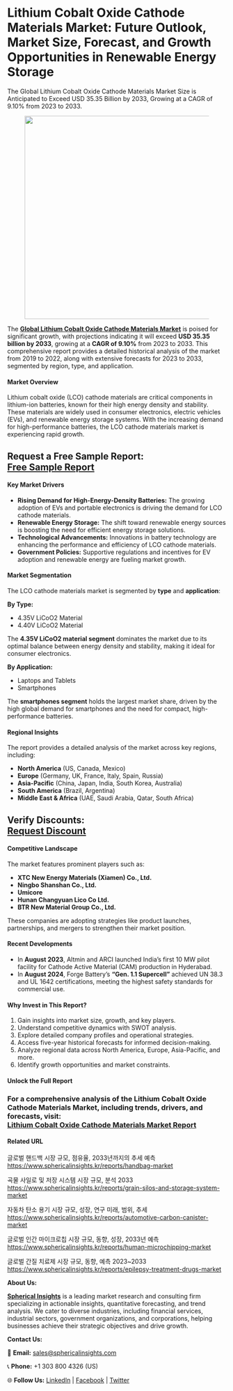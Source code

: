 <h1 id="82d2" class="pw-post-title fo fp fq bf fr fs ft fu fv fw fx fy fz ga gb gc gd ge gf gg gh gi gj gk gl gm gn go gp gq bk" data-testid="storyTitle" data-selectable-paragraph=""><strong class="al">Lithium Cobalt Oxide Cathode Materials Market: Future Outlook, Market Size, Forecast, and Growth Opportunities in Renewable Energy Storage</strong></h1>
<p id="3d08" class="pw-post-body-paragraph la lb fq lc b ld le lf lg lh li lj lk ll lm ln lo lp lq lr ls lt lu lv lw lx fj bk" data-selectable-paragraph="">The Global Lithium Cobalt Oxide Cathode Materials Market Size is Anticipated to Exceed USD 35.35 Billion by 2033, Growing at a CAGR of 9.10% from 2023 to 2033.</p>
<figure class="mb mc md me mf mg ly lz paragraph-image">
<div class="mh mi ed mj bh mk" tabindex="0">
<div class="ly lz ma"><picture><source srcset="https://miro.medium.com/v2/resize:fit:640/format:webp/1*_JbsiwgChfcu6V_E_9kWFg.jpeg 640w, https://miro.medium.com/v2/resize:fit:720/format:webp/1*_JbsiwgChfcu6V_E_9kWFg.jpeg 720w, https://miro.medium.com/v2/resize:fit:750/format:webp/1*_JbsiwgChfcu6V_E_9kWFg.jpeg 750w, https://miro.medium.com/v2/resize:fit:786/format:webp/1*_JbsiwgChfcu6V_E_9kWFg.jpeg 786w, https://miro.medium.com/v2/resize:fit:828/format:webp/1*_JbsiwgChfcu6V_E_9kWFg.jpeg 828w, https://miro.medium.com/v2/resize:fit:1100/format:webp/1*_JbsiwgChfcu6V_E_9kWFg.jpeg 1100w, https://miro.medium.com/v2/resize:fit:1400/format:webp/1*_JbsiwgChfcu6V_E_9kWFg.jpeg 1400w" type="image/webp" sizes="(min-resolution: 4dppx) and (max-width: 700px) 50vw, (-webkit-min-device-pixel-ratio: 4) and (max-width: 700px) 50vw, (min-resolution: 3dppx) and (max-width: 700px) 67vw, (-webkit-min-device-pixel-ratio: 3) and (max-width: 700px) 65vw, (min-resolution: 2.5dppx) and (max-width: 700px) 80vw, (-webkit-min-device-pixel-ratio: 2.5) and (max-width: 700px) 80vw, (min-resolution: 2dppx) and (max-width: 700px) 100vw, (-webkit-min-device-pixel-ratio: 2) and (max-width: 700px) 100vw, 700px" /><source srcset="https://miro.medium.com/v2/resize:fit:640/1*_JbsiwgChfcu6V_E_9kWFg.jpeg 640w, https://miro.medium.com/v2/resize:fit:720/1*_JbsiwgChfcu6V_E_9kWFg.jpeg 720w, https://miro.medium.com/v2/resize:fit:750/1*_JbsiwgChfcu6V_E_9kWFg.jpeg 750w, https://miro.medium.com/v2/resize:fit:786/1*_JbsiwgChfcu6V_E_9kWFg.jpeg 786w, https://miro.medium.com/v2/resize:fit:828/1*_JbsiwgChfcu6V_E_9kWFg.jpeg 828w, https://miro.medium.com/v2/resize:fit:1100/1*_JbsiwgChfcu6V_E_9kWFg.jpeg 1100w, https://miro.medium.com/v2/resize:fit:1400/1*_JbsiwgChfcu6V_E_9kWFg.jpeg 1400w" sizes="(min-resolution: 4dppx) and (max-width: 700px) 50vw, (-webkit-min-device-pixel-ratio: 4) and (max-width: 700px) 50vw, (min-resolution: 3dppx) and (max-width: 700px) 67vw, (-webkit-min-device-pixel-ratio: 3) and (max-width: 700px) 65vw, (min-resolution: 2.5dppx) and (max-width: 700px) 80vw, (-webkit-min-device-pixel-ratio: 2.5) and (max-width: 700px) 80vw, (min-resolution: 2dppx) and (max-width: 700px) 100vw, (-webkit-min-device-pixel-ratio: 2) and (max-width: 700px) 100vw, 700px" data-testid="og" /><img class="bh ki ml c" src="https://miro.medium.com/v2/resize:fit:840/1*_JbsiwgChfcu6V_E_9kWFg.jpeg" alt="" width="700" height="467" /></picture></div>
</div>
</figure>
<p id="4b7c" class="pw-post-body-paragraph la lb fq lc b ld le lf lg lh li lj lk ll lm ln lo lp lq lr ls lt lu lv lw lx fj bk" data-selectable-paragraph="">The&nbsp;<a class="af mm" href="https://www.sphericalinsights.com/reports/lithium-cobalt-oxide-cathode-materials-market" target="_blank" rel="noopener ugc nofollow"><strong class="lc fr">Global Lithium Cobalt Oxide Cathode Materials Market</strong></a>&nbsp;is poised for significant growth, with projections indicating it will exceed&nbsp;<strong class="lc fr">USD 35.35 billion by 2033</strong>, growing at a&nbsp;<strong class="lc fr">CAGR of 9.10%</strong>&nbsp;from 2023 to 2033. This comprehensive report provides a detailed historical analysis of the market from 2019 to 2022, along with extensive forecasts for 2023 to 2033, segmented by region, type, and application.</p>
<h4 id="2aff" class="mn mo fq bf mp mq mr ms mt mu mv mw mx my mz na nb nc nd ne nf ng nh ni nj nk bk">Market Overview</h4>
<p id="bf92" class="pw-post-body-paragraph la lb fq lc b ld nl lf lg lh nm lj lk ll nn ln lo lp no lr ls lt np lv lw lx fj bk" data-selectable-paragraph="">Lithium cobalt oxide (LCO) cathode materials are critical components in lithium-ion batteries, known for their high energy density and stability. These materials are widely used in consumer electronics, electric vehicles (EVs), and renewable energy storage systems. With the increasing demand for high-performance batteries, the LCO cathode materials market is experiencing rapid growth.</p>
<h2 id="335e" class="pw-post-body-paragraph la lb fq lc b ld le lf lg lh li lj lk ll lm ln lo lp lq lr ls lt lu lv lw lx fj bk"><strong class="lc fr">Request a Free Sample Report:</strong><br /><a class="af mm" href="https://www.sphericalinsights.com/request-sample/5609" target="_blank" rel="noopener ugc nofollow"><strong class="lc fr">Free Sample Report</strong></a></h2>
<h4 id="0a0e" class="mn mo fq bf mp mq mr ms mt mu mv mw mx my mz na nb nc nd ne nf ng nh ni nj nk bk">Key Market Drivers</h4>
<ul class="">
<li id="f6bf" class="la lb fq lc b ld nl lf lg lh nm lj lk ll nn ln lo lp no lr ls lt np lv lw lx nq nr ns bk" data-selectable-paragraph=""><strong class="lc fr">Rising Demand for High-Energy-Density Batteries:</strong>&nbsp;The growing adoption of EVs and portable electronics is driving the demand for LCO cathode materials.</li>
<li id="4d73" class="la lb fq lc b ld nt lf lg lh nu lj lk ll nv ln lo lp nw lr ls lt nx lv lw lx nq nr ns bk" data-selectable-paragraph=""><strong class="lc fr">Renewable Energy Storage:</strong>&nbsp;The shift toward renewable energy sources is boosting the need for efficient energy storage solutions.</li>
<li id="1a8c" class="la lb fq lc b ld nt lf lg lh nu lj lk ll nv ln lo lp nw lr ls lt nx lv lw lx nq nr ns bk" data-selectable-paragraph=""><strong class="lc fr">Technological Advancements:</strong>&nbsp;Innovations in battery technology are enhancing the performance and efficiency of LCO cathode materials.</li>
<li id="82a4" class="la lb fq lc b ld nt lf lg lh nu lj lk ll nv ln lo lp nw lr ls lt nx lv lw lx nq nr ns bk" data-selectable-paragraph=""><strong class="lc fr">Government Policies:</strong>&nbsp;Supportive regulations and incentives for EV adoption and renewable energy are fueling market growth.</li>
</ul>
<h4 id="9e73" class="mn mo fq bf mp mq mr ms mt mu mv mw mx my mz na nb nc nd ne nf ng nh ni nj nk bk">Market Segmentation</h4>
<p id="596b" class="pw-post-body-paragraph la lb fq lc b ld nl lf lg lh nm lj lk ll nn ln lo lp no lr ls lt np lv lw lx fj bk" data-selectable-paragraph="">The LCO cathode materials market is segmented by&nbsp;<strong class="lc fr">type</strong>&nbsp;and&nbsp;<strong class="lc fr">application</strong>:</p>
<p id="fc5e" class="pw-post-body-paragraph la lb fq lc b ld le lf lg lh li lj lk ll lm ln lo lp lq lr ls lt lu lv lw lx fj bk" data-selectable-paragraph=""><strong class="lc fr">By Type:</strong></p>
<ul class="">
<li id="7d9b" class="la lb fq lc b ld le lf lg lh li lj lk ll lm ln lo lp lq lr ls lt lu lv lw lx nq nr ns bk" data-selectable-paragraph="">4.35V LiCoO2 Material</li>
<li id="e116" class="la lb fq lc b ld nt lf lg lh nu lj lk ll nv ln lo lp nw lr ls lt nx lv lw lx nq nr ns bk" data-selectable-paragraph="">4.40V LiCoO2 Material</li>
</ul>
<p id="57c9" class="pw-post-body-paragraph la lb fq lc b ld le lf lg lh li lj lk ll lm ln lo lp lq lr ls lt lu lv lw lx fj bk" data-selectable-paragraph="">The&nbsp;<strong class="lc fr">4.35V LiCoO2 material segment</strong>&nbsp;dominates the market due to its optimal balance between energy density and stability, making it ideal for consumer electronics.</p>
<p id="9f9f" class="pw-post-body-paragraph la lb fq lc b ld le lf lg lh li lj lk ll lm ln lo lp lq lr ls lt lu lv lw lx fj bk" data-selectable-paragraph=""><strong class="lc fr">By Application:</strong></p>
<ul class="">
<li id="ee57" class="la lb fq lc b ld le lf lg lh li lj lk ll lm ln lo lp lq lr ls lt lu lv lw lx nq nr ns bk" data-selectable-paragraph="">Laptops and Tablets</li>
<li id="d040" class="la lb fq lc b ld nt lf lg lh nu lj lk ll nv ln lo lp nw lr ls lt nx lv lw lx nq nr ns bk" data-selectable-paragraph="">Smartphones</li>
</ul>
<p id="d309" class="pw-post-body-paragraph la lb fq lc b ld le lf lg lh li lj lk ll lm ln lo lp lq lr ls lt lu lv lw lx fj bk" data-selectable-paragraph="">The&nbsp;<strong class="lc fr">smartphones segment</strong>&nbsp;holds the largest market share, driven by the high global demand for smartphones and the need for compact, high-performance batteries.</p>
<h4 id="210d" class="mn mo fq bf mp mq mr ms mt mu mv mw mx my mz na nb nc nd ne nf ng nh ni nj nk bk">Regional Insights</h4>
<p id="1a99" class="pw-post-body-paragraph la lb fq lc b ld nl lf lg lh nm lj lk ll nn ln lo lp no lr ls lt np lv lw lx fj bk" data-selectable-paragraph="">The report provides a detailed analysis of the market across key regions, including:</p>
<ul class="">
<li id="bb46" class="la lb fq lc b ld le lf lg lh li lj lk ll lm ln lo lp lq lr ls lt lu lv lw lx nq nr ns bk" data-selectable-paragraph=""><strong class="lc fr">North America</strong>&nbsp;(US, Canada, Mexico)</li>
<li id="861e" class="la lb fq lc b ld nt lf lg lh nu lj lk ll nv ln lo lp nw lr ls lt nx lv lw lx nq nr ns bk" data-selectable-paragraph=""><strong class="lc fr">Europe</strong>&nbsp;(Germany, UK, France, Italy, Spain, Russia)</li>
<li id="2bf5" class="la lb fq lc b ld nt lf lg lh nu lj lk ll nv ln lo lp nw lr ls lt nx lv lw lx nq nr ns bk" data-selectable-paragraph=""><strong class="lc fr">Asia-Pacific</strong>&nbsp;(China, Japan, India, South Korea, Australia)</li>
<li id="6392" class="la lb fq lc b ld nt lf lg lh nu lj lk ll nv ln lo lp nw lr ls lt nx lv lw lx nq nr ns bk" data-selectable-paragraph=""><strong class="lc fr">South America</strong>&nbsp;(Brazil, Argentina)</li>
<li id="e7db" class="la lb fq lc b ld nt lf lg lh nu lj lk ll nv ln lo lp nw lr ls lt nx lv lw lx nq nr ns bk" data-selectable-paragraph=""><strong class="lc fr">Middle East &amp; Africa</strong>&nbsp;(UAE, Saudi Arabia, Qatar, South Africa)</li>
</ul>
<h2 id="b0e3" class="pw-post-body-paragraph la lb fq lc b ld le lf lg lh li lj lk ll lm ln lo lp lq lr ls lt lu lv lw lx fj bk"><strong class="lc fr">Verify Discounts:</strong><br /><a class="af mm" href="https://www.sphericalinsights.com/request-discount/5609" target="_blank" rel="noopener ugc nofollow"><strong class="lc fr">Request Discount</strong></a></h2>
<h4 id="b9a2" class="mn mo fq bf mp mq mr ms mt mu mv mw mx my mz na nb nc nd ne nf ng nh ni nj nk bk">Competitive Landscape</h4>
<p id="e030" class="pw-post-body-paragraph la lb fq lc b ld nl lf lg lh nm lj lk ll nn ln lo lp no lr ls lt np lv lw lx fj bk" data-selectable-paragraph="">The market features prominent players such as:</p>
<ul class="">
<li id="d71e" class="la lb fq lc b ld le lf lg lh li lj lk ll lm ln lo lp lq lr ls lt lu lv lw lx nq nr ns bk" data-selectable-paragraph=""><strong class="lc fr">XTC New Energy Materials (Xiamen) Co., Ltd.</strong></li>
<li id="cbe2" class="la lb fq lc b ld nt lf lg lh nu lj lk ll nv ln lo lp nw lr ls lt nx lv lw lx nq nr ns bk" data-selectable-paragraph=""><strong class="lc fr">Ningbo Shanshan Co., Ltd.</strong></li>
<li id="ade3" class="la lb fq lc b ld nt lf lg lh nu lj lk ll nv ln lo lp nw lr ls lt nx lv lw lx nq nr ns bk" data-selectable-paragraph=""><strong class="lc fr">Umicore</strong></li>
<li id="b6fb" class="la lb fq lc b ld nt lf lg lh nu lj lk ll nv ln lo lp nw lr ls lt nx lv lw lx nq nr ns bk" data-selectable-paragraph=""><strong class="lc fr">Hunan Changyuan Lico Co Ltd.</strong></li>
<li id="4067" class="la lb fq lc b ld nt lf lg lh nu lj lk ll nv ln lo lp nw lr ls lt nx lv lw lx nq nr ns bk" data-selectable-paragraph=""><strong class="lc fr">BTR New Material Group Co., Ltd.</strong></li>
</ul>
<p id="27c7" class="pw-post-body-paragraph la lb fq lc b ld le lf lg lh li lj lk ll lm ln lo lp lq lr ls lt lu lv lw lx fj bk" data-selectable-paragraph="">These companies are adopting strategies like product launches, partnerships, and mergers to strengthen their market position.</p>
<h4 id="747b" class="mn mo fq bf mp mq mr ms mt mu mv mw mx my mz na nb nc nd ne nf ng nh ni nj nk bk">Recent Developments</h4>
<ul class="">
<li id="b8e9" class="la lb fq lc b ld nl lf lg lh nm lj lk ll nn ln lo lp no lr ls lt np lv lw lx nq nr ns bk" data-selectable-paragraph="">In&nbsp;<strong class="lc fr">August 2023</strong>, Altmin and ARCI launched India&rsquo;s first 10 MW pilot facility for Cathode Active Material (CAM) production in Hyderabad.</li>
<li id="ded6" class="la lb fq lc b ld nt lf lg lh nu lj lk ll nv ln lo lp nw lr ls lt nx lv lw lx nq nr ns bk" data-selectable-paragraph="">In&nbsp;<strong class="lc fr">August 2024</strong>, Forge Battery&rsquo;s&nbsp;<strong class="lc fr">&ldquo;Gen. 1.1 Supercell&rdquo;</strong>&nbsp;achieved UN 38.3 and UL 1642 certifications, meeting the highest safety standards for commercial use.</li>
</ul>
<h4 id="55d2" class="mn mo fq bf mp mq mr ms mt mu mv mw mx my mz na nb nc nd ne nf ng nh ni nj nk bk">Why Invest in This Report?</h4>
<ol class="">
<li id="8bbb" class="la lb fq lc b ld nl lf lg lh nm lj lk ll nn ln lo lp no lr ls lt np lv lw lx ny nr ns bk" data-selectable-paragraph="">Gain insights into market size, growth, and key players.</li>
<li id="0cc7" class="la lb fq lc b ld nt lf lg lh nu lj lk ll nv ln lo lp nw lr ls lt nx lv lw lx ny nr ns bk" data-selectable-paragraph="">Understand competitive dynamics with SWOT analysis.</li>
<li id="bbaf" class="la lb fq lc b ld nt lf lg lh nu lj lk ll nv ln lo lp nw lr ls lt nx lv lw lx ny nr ns bk" data-selectable-paragraph="">Explore detailed company profiles and operational strategies.</li>
<li id="b69b" class="la lb fq lc b ld nt lf lg lh nu lj lk ll nv ln lo lp nw lr ls lt nx lv lw lx ny nr ns bk" data-selectable-paragraph="">Access five-year historical forecasts for informed decision-making.</li>
<li id="7a3a" class="la lb fq lc b ld nt lf lg lh nu lj lk ll nv ln lo lp nw lr ls lt nx lv lw lx ny nr ns bk" data-selectable-paragraph="">Analyze regional data across North America, Europe, Asia-Pacific, and more.</li>
<li id="ff9d" class="la lb fq lc b ld nt lf lg lh nu lj lk ll nv ln lo lp nw lr ls lt nx lv lw lx ny nr ns bk" data-selectable-paragraph="">Identify growth opportunities and market constraints.</li>
</ol>
<h4 id="f178" class="mn mo fq bf mp mq mr ms mt mu mv mw mx my mz na nb nc nd ne nf ng nh ni nj nk bk">Unlock the Full Report</h4>
<h3 id="99ca" class="pw-post-body-paragraph la lb fq lc b ld nl lf lg lh nm lj lk ll nn ln lo lp no lr ls lt np lv lw lx fj bk">For a comprehensive analysis of the&nbsp;<strong class="lc fr">Lithium Cobalt Oxide Cathode Materials Market</strong>, including trends, drivers, and forecasts, visit:<br /><a class="af mm" href="https://www.sphericalinsights.com/reports/lithium-cobalt-oxide-cathode-materials-market" target="_blank" rel="noopener ugc nofollow"><strong class="lc fr">Lithium Cobalt Oxide Cathode Materials Market Report</strong></a></h3>
<h4 id="4308" class="mn mo fq bf mp mq mr ms mt mu mv mw mx my mz na nb nc nd ne nf ng nh ni nj nk bk">Related URL</h4>
<p id="2484" class="pw-post-body-paragraph la lb fq lc b ld nl lf lg lh nm lj lk ll nn ln lo lp no lr ls lt np lv lw lx fj bk" data-selectable-paragraph="">글로벌 핸드백 시장 규모, 점유율, 2033년까지의 추세 예측<br /><a class="af mm" href="https://www.sphericalinsights.kr/reports/handbag-market" target="_blank" rel="noopener ugc nofollow">https://www.sphericalinsights.kr/reports/handbag-market</a></p>
<p id="d682" class="pw-post-body-paragraph la lb fq lc b ld le lf lg lh li lj lk ll lm ln lo lp lq lr ls lt lu lv lw lx fj bk" data-selectable-paragraph="">곡물 사일로 및 저장 시스템 시장 규모, 분석 2033<br /><a class="af mm" href="https://www.sphericalinsights.kr/reports/grain-silos-and-storage-system-market" target="_blank" rel="noopener ugc nofollow">https://www.sphericalinsights.kr/reports/grain-silos-and-storage-system-market</a></p>
<p id="02af" class="pw-post-body-paragraph la lb fq lc b ld le lf lg lh li lj lk ll lm ln lo lp lq lr ls lt lu lv lw lx fj bk" data-selectable-paragraph="">자동차 탄소 용기 시장 규모, 성장, 연구 미래, 범위, 추세<br /><a class="af mm" href="https://www.sphericalinsights.kr/reports/automotive-carbon-canister-market" target="_blank" rel="noopener ugc nofollow">https://www.sphericalinsights.kr/reports/automotive-carbon-canister-market</a></p>
<p id="694b" class="pw-post-body-paragraph la lb fq lc b ld le lf lg lh li lj lk ll lm ln lo lp lq lr ls lt lu lv lw lx fj bk" data-selectable-paragraph="">글로벌 인간 마이크로칩 시장 규모, 동향, 성장, 2033년 예측<br /><a class="af mm" href="https://www.sphericalinsights.kr/reports/human-microchipping-market" target="_blank" rel="noopener ugc nofollow">https://www.sphericalinsights.kr/reports/human-microchipping-market</a></p>
<p id="af31" class="pw-post-body-paragraph la lb fq lc b ld le lf lg lh li lj lk ll lm ln lo lp lq lr ls lt lu lv lw lx fj bk" data-selectable-paragraph="">글로벌 간질 치료제 시장 규모, 동향, 예측 2023~2033<br /><a class="af mm" href="https://www.sphericalinsights.kr/reports/epilepsy-treatment-drugs-market" target="_blank" rel="noopener ugc nofollow">https://www.sphericalinsights.kr/reports/epilepsy-treatment-drugs-market</a></p>
<p id="453e" class="pw-post-body-paragraph la lb fq lc b ld le lf lg lh li lj lk ll lm ln lo lp lq lr ls lt lu lv lw lx fj bk" data-selectable-paragraph=""><strong class="lc fr">About Us:</strong></p>
<p id="ef3b" class="pw-post-body-paragraph la lb fq lc b ld le lf lg lh li lj lk ll lm ln lo lp lq lr ls lt lu lv lw lx fj bk" data-selectable-paragraph=""><a class="af mm" href="https://www.sphericalinsights.com/" target="_blank" rel="noopener ugc nofollow"><strong class="lc fr">Spherical Insights</strong></a>&nbsp;is a leading market research and consulting firm specializing in actionable insights, quantitative forecasting, and trend analysis. We cater to diverse industries, including financial services, industrial sectors, government organizations, and corporations, helping businesses achieve their strategic objectives and drive growth.</p>
<p id="c3bf" class="pw-post-body-paragraph la lb fq lc b ld le lf lg lh li lj lk ll lm ln lo lp lq lr ls lt lu lv lw lx fj bk" data-selectable-paragraph=""><strong class="lc fr">Contact Us:</strong></p>
<p id="2722" class="pw-post-body-paragraph la lb fq lc b ld le lf lg lh li lj lk ll lm ln lo lp lq lr ls lt lu lv lw lx fj bk" data-selectable-paragraph="">📧&nbsp;<strong class="lc fr">Email:</strong>&nbsp;<a class="af mm" href="mailto:sales@sphericalinsights.com" target="_blank" rel="noopener ugc nofollow">sales@sphericalinsights.com</a></p>
<p id="50ce" class="pw-post-body-paragraph la lb fq lc b ld le lf lg lh li lj lk ll lm ln lo lp lq lr ls lt lu lv lw lx fj bk" data-selectable-paragraph="">📞&nbsp;<strong class="lc fr">Phone:</strong>&nbsp;+1 303 800 4326 (US)</p>
<p id="61ce" class="pw-post-body-paragraph la lb fq lc b ld le lf lg lh li lj lk ll lm ln lo lp lq lr ls lt lu lv lw lx fj bk" data-selectable-paragraph="">🌐&nbsp;<strong class="lc fr">Follow Us:</strong>&nbsp;<a class="af mm" href="https://www.linkedin.com/company/spherical-insight/" target="_blank" rel="noopener ugc nofollow">LinkedIn</a>&nbsp;|&nbsp;<a class="af mm" href="https://www.facebook.com/sphericalinsights22" target="_blank" rel="noopener ugc nofollow">Facebook</a>&nbsp;|&nbsp;<a class="af mm" href="https://twitter.com/SInsights_US" target="_blank" rel="noopener ugc nofollow">Twitter</a></p>
